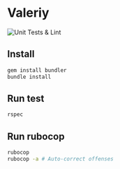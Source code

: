 # Valeriy

![Unit Tests & Lint](https://github.com/lew14748/Valeriy/workflows/Unit%20Tests%20&%20Lint/badge.svg)


## Install

```bash
gem install bundler
bundle install
```

## Run test

```bash
rspec
```

## Run rubocop

```bash
rubocop
rubocop -a # Auto-correct offenses
```